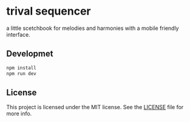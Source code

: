 # trival sequencer

a little scetchbook for melodies and harmonies with a mobile friendly interface.

## Developmet

```bash
npm install
npm run dev
```

## License

This project is licensed under the MIT license. See the [LICENSE](LICENSE) file
for more info.
